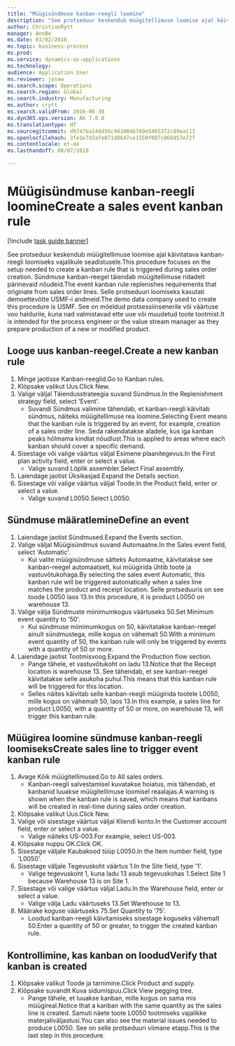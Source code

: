```yaml
--- 
title: "Müügisündmuse kanban-reegli loomine"
description: "See protseduur keskendub müügitellimuse loomise ajal käivitatava kanban-reegli loomiseks vajalikule seadistusele."
author: ChristianRytt
manager: AnnBe
ms.date: 03/02/2016
ms.topic: business-process
ms.prod: 
ms.service: dynamics-ax-applications
ms.technology: 
audience: Application User
ms.reviewer: josaw
ms.search.scope: Operations
ms.search.region: Global
ms.search.industry: Manufacturing
ms.author: crytt
ms.search.validFrom: 2016-06-30
ms.dyn365.ops.version: AX 7.0.0
ms.translationtype: HT
ms.sourcegitcommit: d9747ba144d56c9410846769e5465372c89ea111
ms.openlocfilehash: 3fe1e7d3afe871d8647ce1559f087c066057e72f
ms.contentlocale: et-ee
ms.lasthandoff: 08/07/2018

---
```

# <a name="create-a-sales-event-kanban-rule"></a><span data-ttu-id="03a58-103">Müügisündmuse kanban-reegli loomine</span><span class="sxs-lookup"><span data-stu-id="03a58-103">Create a sales event kanban rule</span></span>

[!include [task guide banner](../../includes/task-guide-banner.md)]

<span data-ttu-id="03a58-104">See protseduur keskendub müügitellimuse loomise ajal käivitatava kanban-reegli loomiseks vajalikule seadistusele.</span><span class="sxs-lookup"><span data-stu-id="03a58-104">This procedure focuses on the setup needed to create a kanban rule that is triggered during sales order creation.</span></span> <span data-ttu-id="03a58-105">Sündmuse kanban-reegel täiendab müügitellimuse ridadelt pärinevaid nõudeid.</span><span class="sxs-lookup"><span data-stu-id="03a58-105">The event kanban rule replenishes requirements that originate from sales order lines.</span></span> <span data-ttu-id="03a58-106">Selle protseduuri loomiseks kasutati demoettevõtte USMF-i andmeid.</span><span class="sxs-lookup"><span data-stu-id="03a58-106">The demo data company used to create this procedure is USMF.</span></span> <span data-ttu-id="03a58-107">See on mõeldud protsessiinsenerile või väärtuse voo haldurile, kuna nad valmistavad ette uue või muudetud toote tootmist.</span><span class="sxs-lookup"><span data-stu-id="03a58-107">It is intended for the process engineer or the value stream manager as they prepare production of a new or modified product.</span></span>




## <a name="create-a-new-kanban-rule"></a><span data-ttu-id="03a58-108">Looge uus kanban-reegel.</span><span class="sxs-lookup"><span data-stu-id="03a58-108">Create a new kanban rule</span></span>
1. <span data-ttu-id="03a58-109">Minge jaotisse Kanban-reeglid.</span><span class="sxs-lookup"><span data-stu-id="03a58-109">Go to Kanban rules.</span></span>
2. <span data-ttu-id="03a58-110">Klõpsake valikut Uus.</span><span class="sxs-lookup"><span data-stu-id="03a58-110">Click New.</span></span>
3. <span data-ttu-id="03a58-111">Valige väljal Täiendusstrateegia suvand Sündmus.</span><span class="sxs-lookup"><span data-stu-id="03a58-111">In the Replenishment strategy field, select 'Event'.</span></span>
    * <span data-ttu-id="03a58-112">Suvandi Sündmus valimine tähendab, et kanban-reegli käivitab sündmus, näiteks müügitellimuse rea loomine.</span><span class="sxs-lookup"><span data-stu-id="03a58-112">Selecting Event means that the kanban rule is triggered by an event, for example, creation of a sales order line.</span></span>   <span data-ttu-id="03a58-113">Seda rakendatakse aladele, kus iga kanban peaks hõlmama kindlat nõudlust.</span><span class="sxs-lookup"><span data-stu-id="03a58-113">This is applied to areas where each kanban should cover a specific demand.</span></span>  
4. <span data-ttu-id="03a58-114">Sisestage või valige väärtus väljal Esimene plaanitegevus.</span><span class="sxs-lookup"><span data-stu-id="03a58-114">In the First plan activity field, enter or select a value.</span></span>
    * <span data-ttu-id="03a58-115">Valige suvand Lõplik assembler.</span><span class="sxs-lookup"><span data-stu-id="03a58-115">Select Final assembly.</span></span>  
5. <span data-ttu-id="03a58-116">Laiendage jaotist Üksikasjad.</span><span class="sxs-lookup"><span data-stu-id="03a58-116">Expand the Details section.</span></span>
6. <span data-ttu-id="03a58-117">Sisestage või valige väärtus väljal Toode.</span><span class="sxs-lookup"><span data-stu-id="03a58-117">In the Product field, enter or select a value.</span></span>
    * <span data-ttu-id="03a58-118">Valige suvand L0050.</span><span class="sxs-lookup"><span data-stu-id="03a58-118">Select L0050.</span></span>  

## <a name="define-an-event"></a><span data-ttu-id="03a58-119">Sündmuse määratlemine</span><span class="sxs-lookup"><span data-stu-id="03a58-119">Define an event</span></span>
1. <span data-ttu-id="03a58-120">Laiendage jaotist Sündmused.</span><span class="sxs-lookup"><span data-stu-id="03a58-120">Expand the Events section.</span></span>
2. <span data-ttu-id="03a58-121">Valige väljal Müügisündmus suvand Automaatne.</span><span class="sxs-lookup"><span data-stu-id="03a58-121">In the Sales event field, select 'Automatic'.</span></span>
    * <span data-ttu-id="03a58-122">Kui valite müügisündmuse sätteks Automaatne, käivitatakse see kanban-reegel automaatselt, kui müügirida ühtib toote ja vastuvõtukohaga.</span><span class="sxs-lookup"><span data-stu-id="03a58-122">By selecting the sales event Automatic, this kanban rule will be triggered automatically when a sales line matches the product and receipt location.</span></span> <span data-ttu-id="03a58-123">Selle protseduuris on see toode L0050 laos 13.</span><span class="sxs-lookup"><span data-stu-id="03a58-123">In this procedure, it is product L0050 on warehouse 13.</span></span>  
3. <span data-ttu-id="03a58-124">Valige välja Sündmuste miinimumkogus väärtuseks 50.</span><span class="sxs-lookup"><span data-stu-id="03a58-124">Set Minimum event quantity to '50'.</span></span>
    * <span data-ttu-id="03a58-125">Kui sündmuse miinimumkogus on 50, käivitatakse kanban-reegel ainult sündmustega, mille kogus on vähemalt 50.</span><span class="sxs-lookup"><span data-stu-id="03a58-125">With a minimum event quantity of 50, the kanban rule will only be triggered by events with a quantity of 50 or more.</span></span>  
4. <span data-ttu-id="03a58-126">Laiendage jaotist Tootmisvoog.</span><span class="sxs-lookup"><span data-stu-id="03a58-126">Expand the Production flow section.</span></span>
    * <span data-ttu-id="03a58-127">Pange tähele, et vastuvõtukoht on ladu 13.</span><span class="sxs-lookup"><span data-stu-id="03a58-127">Notice that the Receipt location is warehouse 13.</span></span> <span data-ttu-id="03a58-128">See tähendab, et see kanban-reegel käivitatakse selle asukoha puhul.</span><span class="sxs-lookup"><span data-stu-id="03a58-128">This means that this kanban rule will be triggered for this location.</span></span>  
    * <span data-ttu-id="03a58-129">Selles näites käivitab selle kanban-reegli müügirida tootele L0050, mille kogus on vähemalt 50, laos 13.</span><span class="sxs-lookup"><span data-stu-id="03a58-129">In this example, a sales line for product L0050, with a quantity of 50 or more, on warehouse 13, will trigger this kanban rule.</span></span>  

## <a name="create-sales-line-to-trigger-event-kanban-rule"></a><span data-ttu-id="03a58-130">Müügirea loomine sündmuse kanban-reegli loomiseks</span><span class="sxs-lookup"><span data-stu-id="03a58-130">Create sales line to trigger event kanban rule</span></span>
1. <span data-ttu-id="03a58-131">Avage Kõik müügitellimused.</span><span class="sxs-lookup"><span data-stu-id="03a58-131">Go to All sales orders.</span></span>
    * <span data-ttu-id="03a58-132">Kanban-reegli salvestamisel kuvatakse hoiatus, mis tähendab, et kanbanid luuakse müügitellimuse loomisel reaalajas.</span><span class="sxs-lookup"><span data-stu-id="03a58-132">A warning is shown when the kanban rule is saved, which means that kanbans will be created in real-time during sales order creation.</span></span>  
2. <span data-ttu-id="03a58-133">Klõpsake valikut Uus.</span><span class="sxs-lookup"><span data-stu-id="03a58-133">Click New.</span></span>
3. <span data-ttu-id="03a58-134">Valige või sisestage väärtus väljal Kliendi konto.</span><span class="sxs-lookup"><span data-stu-id="03a58-134">In the Customer account field, enter or select a value.</span></span>
    * <span data-ttu-id="03a58-135">Valige näiteks US-003.</span><span class="sxs-lookup"><span data-stu-id="03a58-135">For example, select US-003.</span></span>  
4. <span data-ttu-id="03a58-136">Klõpsake nuppu OK.</span><span class="sxs-lookup"><span data-stu-id="03a58-136">Click OK.</span></span>
5. <span data-ttu-id="03a58-137">Sisestage väljale Kaubakood tüüp L0050.</span><span class="sxs-lookup"><span data-stu-id="03a58-137">In the Item number field, type 'L0050'.</span></span>
6. <span data-ttu-id="03a58-138">Sisestage väljale Tegevuskoht väärtus 1.</span><span class="sxs-lookup"><span data-stu-id="03a58-138">In the Site field, type '1'.</span></span>
    * <span data-ttu-id="03a58-139">Valige tegevuskoht 1, kuna ladu 13 asub tegevuskohas 1.</span><span class="sxs-lookup"><span data-stu-id="03a58-139">Select Site 1 because Warehouse 13 is on Site 1.</span></span>  
7. <span data-ttu-id="03a58-140">Sisestage või valige väärtus väljal Ladu.</span><span class="sxs-lookup"><span data-stu-id="03a58-140">In the Warehouse field, enter or select a value.</span></span>
    * <span data-ttu-id="03a58-141">Valige välja Ladu väärtuseks 13.</span><span class="sxs-lookup"><span data-stu-id="03a58-141">Set Warehouse to 13.</span></span>  
8. <span data-ttu-id="03a58-142">Määrake koguse väärtuseks 75.</span><span class="sxs-lookup"><span data-stu-id="03a58-142">Set Quantity to '75'.</span></span>
    * <span data-ttu-id="03a58-143">Loodud kanban-reegli käivitamiseks sisestage koguseks vähemalt 50.</span><span class="sxs-lookup"><span data-stu-id="03a58-143">Enter a quantity of 50 or greater, to trigger the created kanban rule.</span></span>  

## <a name="verify-that-kanban-is-created"></a><span data-ttu-id="03a58-144">Kontrollimine, kas kanban on loodud</span><span class="sxs-lookup"><span data-stu-id="03a58-144">Verify that kanban is created</span></span>
1. <span data-ttu-id="03a58-145">Klõpsake valikut Toode ja tarnimine.</span><span class="sxs-lookup"><span data-stu-id="03a58-145">Click Product and supply.</span></span>
2. <span data-ttu-id="03a58-146">Klõpsake suvandit Kuva sidumispuu.</span><span class="sxs-lookup"><span data-stu-id="03a58-146">Click View pegging tree.</span></span>
    * <span data-ttu-id="03a58-147">Pange tähele, et luuakse kanban, mille kogus on sama mis müügireal.</span><span class="sxs-lookup"><span data-stu-id="03a58-147">Notice that a kanban with the same quantity as the sales line is created.</span></span> <span data-ttu-id="03a58-148">Samuti näete toote L0050 tootmiseks vajalikke materjaliväljastusi.</span><span class="sxs-lookup"><span data-stu-id="03a58-148">You can also see the material issues needed to produce L0050.</span></span> <span data-ttu-id="03a58-149">See on selle protseduuri viimane etapp.</span><span class="sxs-lookup"><span data-stu-id="03a58-149">This is the last step in this procedure.</span></span>  



